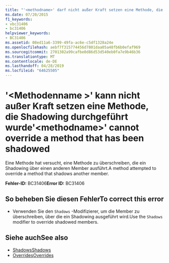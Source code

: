 ```yaml
---
title: "'<methodname>' darf nicht außer Kraft setzen eine Methode, die Shadowing durchgeführt wurde"
ms.date: 07/20/2015
f1_keywords:
- vbc31406
- bc31406
helpviewer_keywords:
- BC31406
ms.assetid: 08ed11a6-3399-49fa-ac6e-c5df1328a24e
ms.openlocfilehash: aebf7f315774456d7801daa05a48fb6b0efaf969
ms.sourcegitcommit: 2701302a99cafbe0d86d53d540eb0fa7e9b46b36
ms.translationtype: MT
ms.contentlocale: de-DE
ms.lasthandoff: 04/28/2019
ms.locfileid: "64625505"
---
```

# <a name="methodname-cannot-override-a-method-that-has-been-shadowed"></a><span data-ttu-id="b9c2e-102">'\<Methodenname >' kann nicht außer Kraft setzen eine Methode, die Shadowing durchgeführt wurde</span><span class="sxs-lookup"><span data-stu-id="b9c2e-102">'\<methodname>' cannot override a method that has been shadowed</span></span>
<span data-ttu-id="b9c2e-103">Eine Methode hat versucht, eine Methode zu überschreiben, die ein Shadowing über einen anderen Member ausführt.</span><span class="sxs-lookup"><span data-stu-id="b9c2e-103">A method attempted to override a method that shadows another member.</span></span>  
  
 <span data-ttu-id="b9c2e-104">**Fehler-ID:** BC31406</span><span class="sxs-lookup"><span data-stu-id="b9c2e-104">**Error ID:** BC31406</span></span>  
  
## <a name="to-correct-this-error"></a><span data-ttu-id="b9c2e-105">So beheben Sie diesen Fehler</span><span class="sxs-lookup"><span data-stu-id="b9c2e-105">To correct this error</span></span>  
  
- <span data-ttu-id="b9c2e-106">Verwenden Sie den `Shadows` -Modifizierer, um die Member zu überschreiben, über die ein Shadowing ausgeführt wird.</span><span class="sxs-lookup"><span data-stu-id="b9c2e-106">Use the `Shadows` modifier to override shadowed members.</span></span>  
  
## <a name="see-also"></a><span data-ttu-id="b9c2e-107">Siehe auch</span><span class="sxs-lookup"><span data-stu-id="b9c2e-107">See also</span></span>

- [<span data-ttu-id="b9c2e-108">Shadows</span><span class="sxs-lookup"><span data-stu-id="b9c2e-108">Shadows</span></span>](../../visual-basic/language-reference/modifiers/shadows.md)
- [<span data-ttu-id="b9c2e-109">Overrides</span><span class="sxs-lookup"><span data-stu-id="b9c2e-109">Overrides</span></span>](../../visual-basic/language-reference/modifiers/overrides.md)

